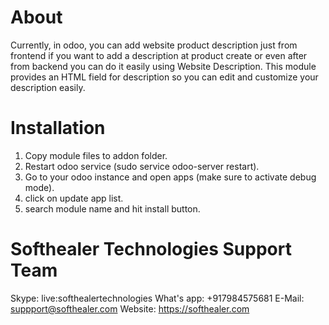 About
============
Currently, in odoo, you can add website product description just from frontend if you want to add a description at product create or even after from backend you can do it easily using Website Description. This module provides an HTML field for description so you can edit and customize your description easily.


Installation
============
1) Copy module files to addon folder.
2) Restart odoo service (sudo service odoo-server restart).
3) Go to your odoo instance and open apps (make sure to activate debug mode).
4) click on update app list. 
5) search module name and hit install button.

Softhealer Technologies Support Team
=====================================
Skype: live:softhealertechnologies
What's app: +917984575681
E-Mail: suppport@softhealer.com
Website: https://softhealer.com
